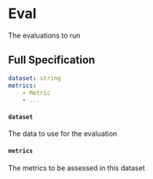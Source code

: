 # Eval

The evaluations to run


## Full Specification

```yaml
dataset: string
metrics: 
	- Metric
	- ...
```

#### `dataset`

The data to use for the evaluation

#### `metrics`

The metrics to be assessed in this dataset


